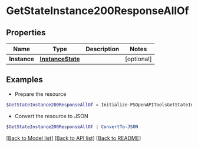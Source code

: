 # GetStateInstance200ResponseAllOf
## Properties

Name | Type | Description | Notes
------------ | ------------- | ------------- | -------------
**Instance** | [**InstanceState**](InstanceState.md) |  | [optional] 

## Examples

- Prepare the resource
```powershell
$GetStateInstance200ResponseAllOf = Initialize-PSOpenAPIToolsGetStateInstance200ResponseAllOf  -Instance null
```

- Convert the resource to JSON
```powershell
$GetStateInstance200ResponseAllOf | ConvertTo-JSON
```

[[Back to Model list]](../README.md#documentation-for-models) [[Back to API list]](../README.md#documentation-for-api-endpoints) [[Back to README]](../README.md)


